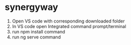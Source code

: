 ﻿# synergyway
1. Open VS code with corresponding downloaded folder
2. In VS code open Integrated command prompt/terminal
3. run npm install command
4. run ng serve command
